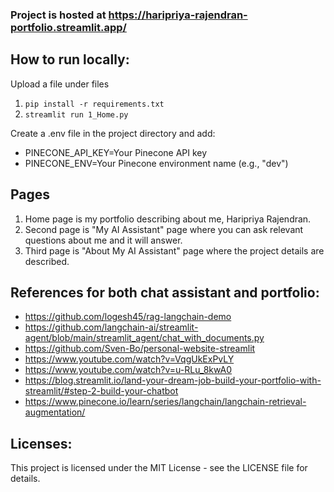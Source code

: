 ### Project is hosted at https://haripriya-rajendran-portfolio.streamlit.app/

## How to run locally:

Upload a file under files

1. ```pip install -r requirements.txt```
2. ```streamlit run 1_Home.py```

Create a .env file in the project directory and add:
* PINECONE_API_KEY=Your Pinecone API key
* PINECONE_ENV=Your Pinecone environment name (e.g., "dev")


## Pages
1. Home page is my portfolio describing about me, Haripriya Rajendran.
2. Second page is "My AI Assistant" page where you can ask relevant questions about me and it will answer.
3. Third page is "About My AI Assistant" page where the project details are described.

## References for both chat assistant and portfolio:
- https://github.com/logesh45/rag-langchain-demo
- https://github.com/langchain-ai/streamlit-agent/blob/main/streamlit_agent/chat_with_documents.py
- https://github.com/Sven-Bo/personal-website-streamlit
- https://www.youtube.com/watch?v=VqgUkExPvLY
- https://www.youtube.com/watch?v=u-RLu_8kwA0
- https://blog.streamlit.io/land-your-dream-job-build-your-portfolio-with-streamlit/#step-2-build-your-chatbot
- https://www.pinecone.io/learn/series/langchain/langchain-retrieval-augmentation/

## Licenses:

This project is licensed under the MIT License - see the LICENSE file for details.

